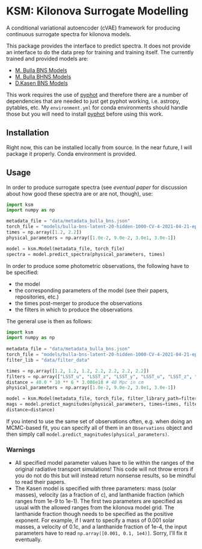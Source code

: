# KSM: Kilonova Surrogate Modelling

A conditional variational autoencoder (cVAE) framework for producing continuous
surrogate spectra for kilonova models.

This package provides the interface to predict spectra. It does not provide an
interface to do the data prep for training and training itself. The currently
trained and provided models are:

- [M. Bulla BNS Models](https://github.com/mbulla/kilonova_models/tree/master/bns_m3_3comp)
- [M. Bulla BHNS Models](https://github.com/mbulla/kilonova_models/tree/master/bhns_m1_2comp)
- [D.Kasen BNS Models](https://github.com/dnkasen/Kasen_Kilonova_Models_2017)

This work requires the use of [pyphot](https://github.com/mfouesneau/pyphot) and
therefore there are a number of dependencies that are needed to just get pyphot working,
i.e. astropy, pytables, etc. My `environment.yml` for conda environments should handle
those but you will need to install [pyphot](https://github.com/mfouesneau/pyphot) before
using this work.

## Installation
Right now, this can be installed locally from source. In the near future, I will
package it properly. Conda environment is provided.

## Usage
In order to produce surrogate spectra (see *eventual paper* for discussion about
how good these spectra are or are not, though), use:

```python
import ksm
import numpy as np

metadata_file = "data/metadata_bulla_bns.json"
torch_file = "models/bulla-bns-latent-20-hidden-1000-CV-4-2021-04-21-epoch-200.pt"
times = np.array([1.2, 2.2])
physical_parameters = np.array([1.0e-2, 9.0e-2, 3.0e1, 3.0e-1])

model = ksm.Model(metadata_file, torch_file)
spectra = model.predict_spectra(physical_parameters, times)
```

In order to produce some photometric observations, the following have to be specified:
- the model
- the corresponding parameters of the model (see their papers, repositories, etc.)
- the times post-merger to produce the observations
- the filters in which to produce the observations

The general use is then as follows:

```python
import ksm
import numpy as np
 
metadata_file = "data/metadata_bulla_bns.json"
torch_file = "models/bulla-bns-latent-20-hidden-1000-CV-4-2021-04-21-epoch-200.pt"
filter_lib = "data/filter_data"

times = np.array([1.2, 1.2, 1.2, 2.2, 2.2, 2.2, 2.2])
filters = np.array(["LSST_u", "LSST_z", "LSST_y", "LSST_u", "LSST_z", "LSST_y"])
distance = 40.0 * 10 ** 6 * 3.086e18 # 40 Mpc in cm
physical_parameters = np.array([1.0e-2, 9.0e-2, 3.0e1, 3.0e-1])

model = ksm.Model(metadata_file, torch_file, filter_library_path=filter_lib)
mags = model.predict_magnitudes(physical_parameters, times=times, filters=filters,
distance=distance)
```

If you intend to use the same set of observations often, e.g. when doing an
MCMC-based fit, you can specify all of them in an `Observations` object and
then simply call `model.predict_magnitudes(physical_parameters)`. 

### Warnings
- All specified model parameter values have to lie within the ranges of the original
radiative transport simulations! This code will not throw errors if you do not do this
but will instead return nonsense results, so be mindful to read their papers.
- The Kasen model is specified with three parameters: mass (solar masses), velocity 
(as a fraction of c), and lanthanide fraction (which ranges from 1e-9 to 1e-1). 
The first two parameters are specified as usual with the allowed ranges from the kilonova
model grid. The lanthanide fraction though needs to be specified as the positive exponent.
For example, if I want to specify a mass of 0.001 solar masses, a velocity of 0.1c, and a
lanthanide fraction of 1e-4, the input parameters have to read `np.array([0.001, 0.1, 1e4)]`.
Sorry, I'll fix it eventually.
